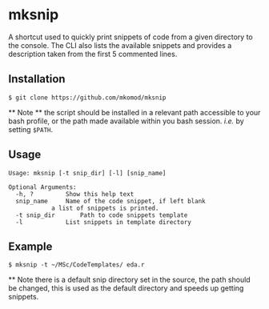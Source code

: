 # mksnip

A shortcut used to quickly print snippets of code from a given directory to the console. The CLI also lists the available snippets and provides a description taken from the first 5 commented lines.

## Installation

```
$ git clone https://github.com/mkomod/mksnip
```

** Note ** the script should be installed in a relevant path accessible to your bash profile, or the path made available within you bash session. *i.e.* by setting `$PATH`.


## Usage

```
Usage: mksnip [-t snip_dir] [-l] [snip_name]

Optional Arguments:
  -h, ? 		Show this help text
  snip_name		Name of the code snippet, if left blank
			a list of snippets is printed.
  -t snip_dir		Path to code snippets template
  -l			List snippets in template directory
```

## Example

```
$ mksnip -t ~/MSc/CodeTemplates/ eda.r
```

** Note there is a default snip directory set in the source, the path should be changed, this is used as the default directory and speeds up getting snippets.



